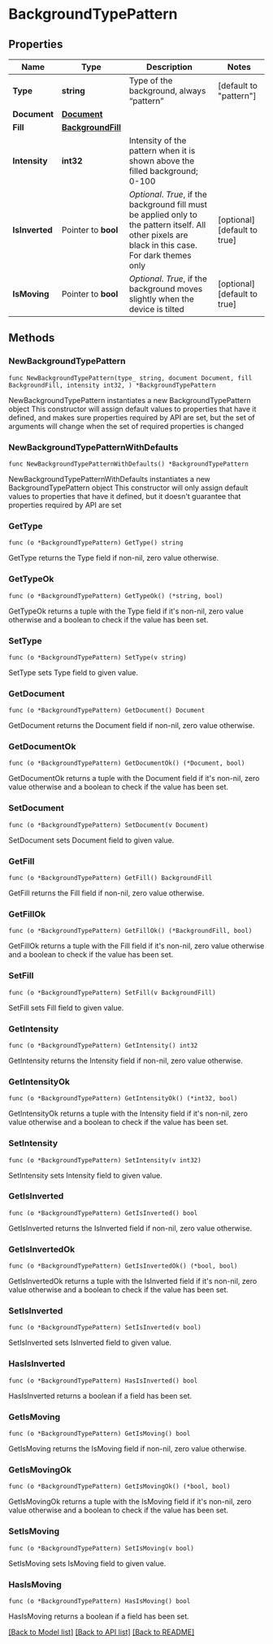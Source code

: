 # BackgroundTypePattern

## Properties

Name | Type | Description | Notes
------------ | ------------- | ------------- | -------------
**Type** | **string** | Type of the background, always “pattern” | [default to "pattern"]
**Document** | [**Document**](Document.md) |  | 
**Fill** | [**BackgroundFill**](BackgroundFill.md) |  | 
**Intensity** | **int32** | Intensity of the pattern when it is shown above the filled background; 0-100 | 
**IsInverted** | Pointer to **bool** | *Optional*. *True*, if the background fill must be applied only to the pattern itself. All other pixels are black in this case. For dark themes only | [optional] [default to true]
**IsMoving** | Pointer to **bool** | *Optional*. *True*, if the background moves slightly when the device is tilted | [optional] [default to true]

## Methods

### NewBackgroundTypePattern

`func NewBackgroundTypePattern(type_ string, document Document, fill BackgroundFill, intensity int32, ) *BackgroundTypePattern`

NewBackgroundTypePattern instantiates a new BackgroundTypePattern object
This constructor will assign default values to properties that have it defined,
and makes sure properties required by API are set, but the set of arguments
will change when the set of required properties is changed

### NewBackgroundTypePatternWithDefaults

`func NewBackgroundTypePatternWithDefaults() *BackgroundTypePattern`

NewBackgroundTypePatternWithDefaults instantiates a new BackgroundTypePattern object
This constructor will only assign default values to properties that have it defined,
but it doesn't guarantee that properties required by API are set

### GetType

`func (o *BackgroundTypePattern) GetType() string`

GetType returns the Type field if non-nil, zero value otherwise.

### GetTypeOk

`func (o *BackgroundTypePattern) GetTypeOk() (*string, bool)`

GetTypeOk returns a tuple with the Type field if it's non-nil, zero value otherwise
and a boolean to check if the value has been set.

### SetType

`func (o *BackgroundTypePattern) SetType(v string)`

SetType sets Type field to given value.


### GetDocument

`func (o *BackgroundTypePattern) GetDocument() Document`

GetDocument returns the Document field if non-nil, zero value otherwise.

### GetDocumentOk

`func (o *BackgroundTypePattern) GetDocumentOk() (*Document, bool)`

GetDocumentOk returns a tuple with the Document field if it's non-nil, zero value otherwise
and a boolean to check if the value has been set.

### SetDocument

`func (o *BackgroundTypePattern) SetDocument(v Document)`

SetDocument sets Document field to given value.


### GetFill

`func (o *BackgroundTypePattern) GetFill() BackgroundFill`

GetFill returns the Fill field if non-nil, zero value otherwise.

### GetFillOk

`func (o *BackgroundTypePattern) GetFillOk() (*BackgroundFill, bool)`

GetFillOk returns a tuple with the Fill field if it's non-nil, zero value otherwise
and a boolean to check if the value has been set.

### SetFill

`func (o *BackgroundTypePattern) SetFill(v BackgroundFill)`

SetFill sets Fill field to given value.


### GetIntensity

`func (o *BackgroundTypePattern) GetIntensity() int32`

GetIntensity returns the Intensity field if non-nil, zero value otherwise.

### GetIntensityOk

`func (o *BackgroundTypePattern) GetIntensityOk() (*int32, bool)`

GetIntensityOk returns a tuple with the Intensity field if it's non-nil, zero value otherwise
and a boolean to check if the value has been set.

### SetIntensity

`func (o *BackgroundTypePattern) SetIntensity(v int32)`

SetIntensity sets Intensity field to given value.


### GetIsInverted

`func (o *BackgroundTypePattern) GetIsInverted() bool`

GetIsInverted returns the IsInverted field if non-nil, zero value otherwise.

### GetIsInvertedOk

`func (o *BackgroundTypePattern) GetIsInvertedOk() (*bool, bool)`

GetIsInvertedOk returns a tuple with the IsInverted field if it's non-nil, zero value otherwise
and a boolean to check if the value has been set.

### SetIsInverted

`func (o *BackgroundTypePattern) SetIsInverted(v bool)`

SetIsInverted sets IsInverted field to given value.

### HasIsInverted

`func (o *BackgroundTypePattern) HasIsInverted() bool`

HasIsInverted returns a boolean if a field has been set.

### GetIsMoving

`func (o *BackgroundTypePattern) GetIsMoving() bool`

GetIsMoving returns the IsMoving field if non-nil, zero value otherwise.

### GetIsMovingOk

`func (o *BackgroundTypePattern) GetIsMovingOk() (*bool, bool)`

GetIsMovingOk returns a tuple with the IsMoving field if it's non-nil, zero value otherwise
and a boolean to check if the value has been set.

### SetIsMoving

`func (o *BackgroundTypePattern) SetIsMoving(v bool)`

SetIsMoving sets IsMoving field to given value.

### HasIsMoving

`func (o *BackgroundTypePattern) HasIsMoving() bool`

HasIsMoving returns a boolean if a field has been set.


[[Back to Model list]](../README.md#documentation-for-models) [[Back to API list]](../README.md#documentation-for-api-endpoints) [[Back to README]](../README.md)


